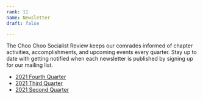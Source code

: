 ```yaml
---
rank: 11
name: Newsletter
draft: false

---
```

The Choo Choo Socialist Review keeps our comrades informed of chapter activities, accomplishments, and upcoming events every quarter. Stay up to date with getting notified when each newsletter is published by signing up for our mailing list.

* [2021 Fourth Quarter](/media/2021-q4-dsa-chattanooga-newsletter.pdf "2021 Q4 Newsletter")
* [2021 Third Quarter](/media/2021-q3-dsa-chattanooga-newsletter.pdf "2021 Q3 Newsletter")
* [2021 Second Quarter](/media/2021-q2-dsa-chattanooga-newsletter.pdf "2021 Q2 Newsletter")